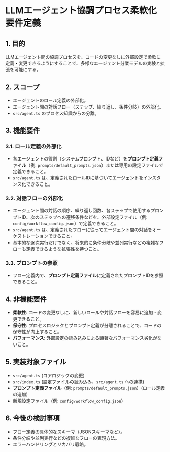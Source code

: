 # LLMエージェント協調プロセス柔軟化要件定義

## 1. 目的

LLMエージェント間の協調プロセスを、コードの変更なしに外部設定で柔軟に定義・変更できるようにすることで、多様なエージェント分業モデルの実験と拡張を可能にする。

## 2. スコープ

*   エージェントのロール定義の外部化。
*   エージェント間の対話フロー（ステップ、繰り返し、条件分岐）の外部化。
*   `src/agent.ts` のプロセス知識からの分離。

## 3. 機能要件

### 3.1. ロール定義の外部化

*   各エージェントの役割（システムプロンプト、IDなど）を**プロンプト定義ファイル**（例: `prompts/default_prompts.json`）または専用の設定ファイルで定義できること。
*   `src/agent.ts` は、定義されたロールIDに基づいてエージェントをインスタンス化できること。

### 3.2. 対話フローの外部化

*   エージェント間の対話の順序、繰り返し回数、各ステップで使用するプロンプトID、次のステップへの遷移条件などを、外部設定ファイル（例: `config/workflow_config.json`）で定義できること。
*   `src/agent.ts` は、定義されたフローに従ってエージェント間の対話をオーケストレーションできること。
*   基本的な逐次実行だけでなく、将来的に条件分岐や並列実行などの複雑なフローも定義できるような拡張性を持つこと。

### 3.3. プロンプトの参照

*   フロー定義内で、**プロンプト定義ファイル**に定義されたプロンプトIDを参照できること。

## 4. 非機能要件

*   **柔軟性**: コードの変更なしに、新しいロールや対話フローを容易に追加・変更できること。
*   **保守性**: プロセスロジックとプロンプト定義が分離されることで、コードの保守性が向上すること。
*   **パフォーマンス**: 外部設定の読み込みによる顕著なパフォーマンス劣化がないこと。

## 5. 実装対象ファイル

*   `src/agent.ts` (コアロジックの変更)
*   `src/index.ts` (設定ファイルの読み込み、`src/agent.ts` への連携)
*   **プロンプト定義ファイル**（例: `prompts/default_prompts.json`）(ロール定義の追加)
*   新規設定ファイル（例: `config/workflow_config.json`）

## 6. 今後の検討事項

*   フロー定義の具体的なスキーマ（JSONスキーマなど）。
*   条件分岐や並列実行などの複雑なフローの表現方法。
*   エラーハンドリングとリカバリ戦略。